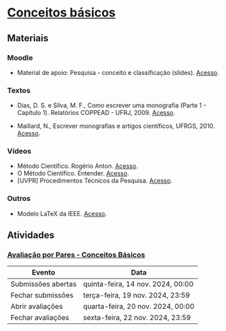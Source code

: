 # [Conceitos básicos](https://ead.ufjf.br/course/view.php?id=7440#coursecontentcollapse3)

## Materiais

### Moodle

- Material de apoio: Pesquisa - conceito e classificação (slides). [Acesso](https://ead.ufjf.br/mod/resource/view.php?id=429693).

### Textos

- Dias, D. S. e Silva, M. F., Como escrever uma monografia (Parte 1 - Capítulo 1). Relatórios COPPEAD - UFRJ, 2009. [Acesso](https://ead.ufjf.br/pluginfile.php/1888322/course/section/97869/como-escrever-uma-monografia-donaldo-de-souza-dias-monica-ferreira-da-silva.pdf).

- Maillard, N., Escrever monografias e artigos científicos, UFRGS, 2010. [Acesso](http://www.inf.ufrgs.br/~nicolas/writing_papers_essays.html).

### Vídeos

- Método Científico. Rogério Anton. [Acesso](https://youtu.be/eRDBggKy0js).
- O Método Científico. Entender. [Acesso](https://youtu.be/ib3fLWeJFSE).
- [UVPR] Procedimentos Técnicos da Pesquisa. [Acesso](https://youtu.be/iodDhTFCMwc).

### Outros

- Modelo LaTeX da IEEE. [Acesso](https://www.overleaf.com/latex/templates/ieee-conference-latex-template/hkfsmxcvymyk).

## Atividades

### [Avaliação por Pares - Conceitos Básicos](https://ead.ufjf.br/mod/assign/view.php?id=429694)

| Evento             | Data                              |
| ------------------ | --------------------------------- |
| Submissões abertas | quinta-feira, 14 nov. 2024, 00:00 |
| Fechar submissões  | terça-feira, 19 nov. 2024, 23:59  |
| Abrir avaliações   | quarta-feira, 20 nov. 2024, 00:00 |
| Fechar avaliações  | sexta-feira, 22 nov. 2024, 23:59  |
